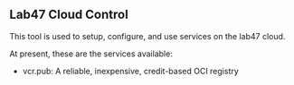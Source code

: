 ## Lab47 Cloud Control

This tool is used to setup, configure, and use services on the lab47 cloud.

At present, these are the services available:

* vcr.pub: A reliable, inexpensive, credit-based OCI registry
